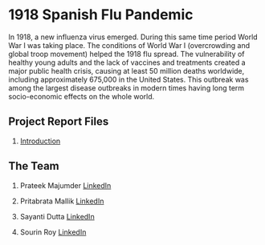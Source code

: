 # 1918 Spanish Flu Pandemic

In 1918, a new influenza virus emerged. During this same time period World War I was taking place. The conditions of World War I (overcrowding and global troop movement) helped the 1918 flu spread. The vulnerability of healthy young adults and the lack of vaccines and treatments created a major public health crisis, causing at least 50 million deaths worldwide, including approximately 675,000 in the United States. This outbreak was among the largest disease outbreaks in modern times having long term socio-economic effects on the whole world.

## Project Report Files

1. [Introduction](https://drive.google.com/open?id=1sH2eGHrIwSWrX9wJ1edT-qVTSRf8K5Au) 


## The Team

1. Prateek Majumder [LinkedIn](https://www.linkedin.com/in/prateek-majumder-1032a816b/)

2. Pritabrata Mallik [LinkedIn](https://www.linkedin.com/in/pritabrata-mallik/)

3. Sayanti Dutta [LinkedIn](https://www.linkedin.com/in/sayanti-dutta-589079170/)

4. Sourin Roy [LinkedIn](https://www.linkedin.com/in/sourin-roy-81835119b/)

